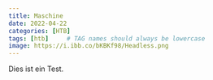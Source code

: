 ```yaml
---
title: Maschine
date: 2022-04-22
categories: [HTB]
tags: [htb]     # TAG names should always be lowercase
image: https://i.ibb.co/bKBKf98/Headless.png
---
```


Dies ist ein Test.